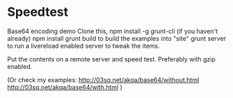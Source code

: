 Speedtest
=========

Base64 encoding demo
Clone this,
npm install -g grunt-cli (if you haven't already)
npm install
grunt build to build the examples into "site"
grunt server to run a livereload enabled server to tweak the items.

Put the contents on a remote server and speed test. Preferably with gzip enabled.

(Or check my examples: http://03sq.net/akqa/base64/without.html
http://03sq.net/akqa/base64/with.html )
